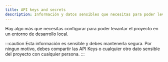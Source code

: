 ```yaml
---
title: API keys and secrets
description: Información y datos sensibles que necesitas para poder levantar el proyecto en un entorno de desarrollo local.
---
```


Hay algo más que necesitas configurar para poder levantar el proyecto en un entorno de desarrollo local.

:::caution
Esta información es sensible y debes mantenerla segura.
Por ningun motivo, debes compartir las API Keys o cualquier otro dato sensible del proyecto con cualquier persona.
:::
